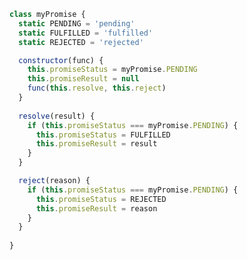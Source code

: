 <!--
 * @Author: xxxafu
 * @Date: 2022-02-19 08:34:20
 * @LastEditTime: 2022-02-19 09:19:18
 * @LastEditors: xxxafu
 * @Description: 
 * @FilePath: \study\myPromise.md
-->
```javascript
class myPromise {
  static PENDING = 'pending'
  static FULFILLED = 'fulfilled'
  static REJECTED = 'rejected'

  constructor(func) {
    this.promiseStatus = myPromise.PENDING
    this.promiseResult = null
    func(this.resolve, this.reject)
  }
  
  resolve(result) {
    if (this.promiseStatus === myPromise.PENDING) {
      this.promiseStatus = FULFILLED
      this.promiseResult = result
    }
  }

  reject(reason) {
    if (this.promiseStatus === myPromise.PENDING) {
      this.promiseStatus = REJECTED
      this.promiseResult = reason
    }
  }
  
}
```